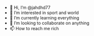 - 👋 Hi, I’m @jahdhd77
- 👀 I’m interested in sport and world
- 🌱 I’m currently learning everything
- 💞️ I’m looking to collaborate on anything
- 📫 How to reach me rich

<!---
jahdhd77/jahdhd77 is a ✨ special ✨ repository because its `README.md` (this file) appears on your GitHub profile.
You can click the Preview link to take a look at your changes.
--->
